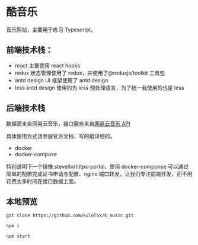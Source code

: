 # 酷音乐

音乐网站，主要用于练习 Typescript。

## 前端技术栈：

- react 主要使用 react hooks
- redux 状态管理使用了 redux，并使用了@reduxjs/toolkit 工具包
- antd design UI 框架使用了 antd design
- less antd design 使用的为 less 预处理语言，为了统一我使用的也是 less

## 后端技术栈

数据源来自网易云音乐，接口服务来自[网易云音乐 API](https://github.com/Binaryify/NeteaseCloudMusicApi)

具体使用方式请参展官方文档，写的挺详细的。

- docker
- docker-compose

特别说明下一个镜像 steveltn/https-portal，使用 docker-componse 可以通过简单的配置完成证书申请与配置、nginx 端口转发，让我们专注前端开发，而不用花费太多时间在接口数据上面。

## 本地预览

```
git clone https://github.com/kulolox/k_music.git

npm i

npm start
```
